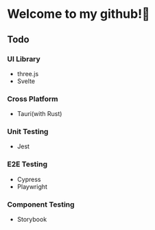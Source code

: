 # Welcome to my github!👋

## Todo

### UI Library

- three.js
- Svelte

### Cross Platform

- Tauri(with Rust)

### Unit Testing
- Jest

### E2E Testing
- Cypress
- Playwright

### Component Testing
- Storybook
